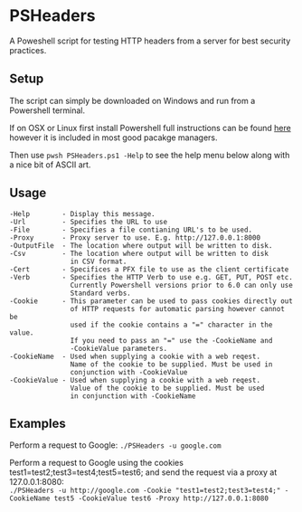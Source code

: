 # PSHeaders
A Poweshell script for testing HTTP headers from a server for best security practices.

## Setup
The script can simply be downloaded on Windows and run from a Powershell terminal.

If on OSX or Linux first install Powershell full instructions can be found [here](https://docs.microsoft.com/en-us/powershell/scripting/install/installing-powershell-core-on-linux?view=powershell-7) however it is included in most good pacakge managers.       

Then use `pwsh PSHeaders.ps1 -Help` to see the help menu below along with a nice bit of ASCII art.

## Usage                                            
    -Help        - Display this message.                
    -Url         - Specifies the URL to use                         
    -File        - Specifies a file contianing URL's to be used.               
    -Proxy       - Proxy server to use. E.g. http://127.0.0.1:8000              
    -OutputFile  - The location where output will be written to disk.          
    -Csv         - The location where output will be written to disk            
                   in CSV format.       
    -Cert        - Specifices a PFX file to use as the client certificate    
    -Verb        - Specifies the HTTP Verb to use e.g. GET, PUT, POST etc.    
                   Currently Powershell versions prior to 6.0 can only use    
                   Standard verbs.
    -Cookie      - This parameter can be used to pass cookies directly out
                   of HTTP requests for automatic parsing however cannot be
                   used if the cookie contains a "=" character in the value.
                   If you need to pass an "=" use the -CookieName and 
                   -CookieValue parameters.                                             
    -CookieName  - Used when supplying a cookie with a web reqest.                      
                   Name of the cookie to be supplied. Must be used in               
                   conjunction with -CookieValue                               
    -CookieValue - Used when supplying a cookie with a web reqest.                  
                   Value of the cookie to be supplied. Must be used                 
                   in conjunction with -CookieName      

## Examples   
Perform a request to Google: 
`./PSHeaders -u google.com`    
    
Perform a request to Google using the cookies test1=test2;test3=test4;test5=test6; and send the request via a proxy at 127.0.0.1:8080:    
`./PSHeaders -u http://google.com -Cookie "test1=test2;test3=test4;" -CookieName test5 -CookieValue test6 -Proxy http://127.0.0.1:8080`    